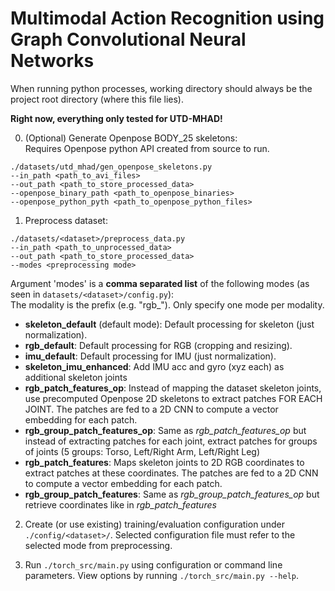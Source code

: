 # Multimodal Action Recognition using Graph Convolutional Neural Networks

When running python processes, working directory should always be the project root directory (where this file lies).

**Right now, everything only tested for UTD-MHAD!**

0. (Optional) Generate Openpose BODY_25 skeletons:  
Requires Openpose python API created from source to run.
```
./datasets/utd_mhad/gen_openpose_skeletons.py
--in_path <path_to_avi_files>
--out_path <path_to_store_processed_data>
--openpose_binary_path <path_to_openpose_binaries>
--openpose_python_pyth <path_to_openpose_python_files>
```

1. Preprocess dataset:  
```
./datasets/<dataset>/preprocess_data.py
--in_path <path_to_unprocessed_data>
--out_path <path_to_store_processed_data>
--modes <preprocessing mode>
```
Argument 'modes' is a **comma separated list** of the following modes (as seen in `datasets/<dataset>/config.py`):  
The modality is the prefix (e.g. "rgb_"). Only specify one mode per modality.
- **skeleton_default** (default mode): Default processing for skeleton (just normalization).
- **rgb_default**: Default processing for RGB (cropping and resizing).
- **imu_default**: Default processing for IMU (just normalization).
- **skeleton_imu_enhanced**: Add IMU acc and gyro (xyz each) as additional skeleton joints
- **rgb_patch_features_op**: Instead of mapping the dataset skeleton joints, use precomputed Openpose 2D skeletons to extract patches FOR EACH JOINT. The patches are fed to a 2D CNN to compute a vector embedding for each patch.
- **rgb_group_patch_features_op**: Same as *rgb_patch_features_op* but instead of extracting patches for each joint, extract patches for groups of joints (5 groups: Torso, Left/Right Arm, Left/Right Leg)
- **rgb_patch_features**: Maps skeleton joints to 2D RGB coordinates to extract patches at these coordinates. The patches are fed to a 2D CNN to compute a vector embedding for each patch.
- **rgb_group_patch_features**: Same as *rgb_group_patch_features_op* but retrieve coordinates like in *rgb_patch_features*

2. Create (or use existing) training/evaluation configuration under `./config/<dataset>/`.
Selected configuration file must refer to the selected mode from preprocessing.

3. Run `./torch_src/main.py` using configuration or command line parameters. View options by running `./torch_src/main.py --help`.
